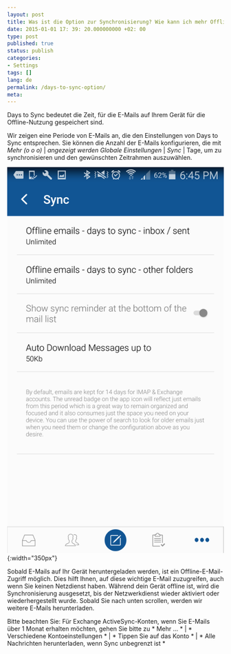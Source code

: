 ```yaml
---
layout: post
title: Was ist die Option zur Synchronisierung? Wie kann ich mehr Offline-E-Mails auf meinem speichern? Gerät?
date: 2015-01-01 17: 39: 20.000000000 +02: 00
type: post
published: true
status: publish
categories:
- Settings
tags: []
lang: de
permalink: /days-to-sync-option/
meta:
---
```


Days to Sync bedeutet die Zeit, für die E-Mails auf Ihrem Gerät für die Offline-Nutzung gespeichert sind.

Wir zeigen eine Periode von E-Mails an, die den Einstellungen von Days to Sync entsprechen. Sie können die Anzahl der E-Mails konfigurieren, die mit *Mehr (o o o)* \| *angezeigt werden Globale Einstellungen* \| *Sync* \| Tage, um zu synchronisieren und den gewünschten Zeitrahmen auszuwählen. 

![Days to sync BlueMail](/assets/Screenshot_2016-12-15-18-45-07.png){:width="350px"}

Sobald E-Mails auf Ihr Gerät heruntergeladen werden, ist ein Offline-E-Mail-Zugriff möglich. Dies hilft Ihnen, auf diese wichtige E-Mail zuzugreifen, auch wenn Sie keinen Netzdienst haben. Während dein Gerät offline ist, wird die Synchronisierung ausgesetzt, bis der Netzwerkdienst wieder aktiviert oder wiederhergestellt wurde. Sobald Sie nach unten scrollen, werden wir weitere E-Mails herunterladen.

Bitte beachten Sie: Für Exchange ActiveSync-Konten, wenn Sie E-Mails über 1 Monat erhalten möchten, gehen Sie bitte zu * Mehr ... * \| * Verschiedene Kontoeinstellungen * \| * Tippen Sie auf das Konto * \| * Alle Nachrichten herunterladen, wenn Sync unbegrenzt ist *
